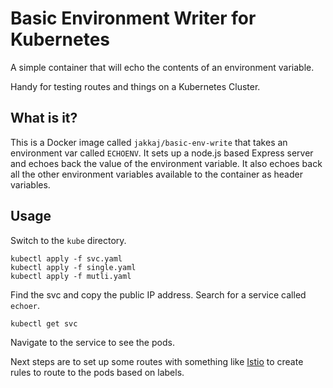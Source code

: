 # Basic Environment Writer for Kubernetes

A simple container that will echo the contents of an environment variable. 

Handy for testing routes and things on a Kubernetes Cluster.

## What is it?

This is a Docker image called `jakkaj/basic-env-write` that takes an environment var called `ECHOENV`. It sets up a node.js based Express server and echoes back the value of the environment variable. It also echoes back all the other environment variables available to the container as header variables. 

## Usage

Switch to the `kube` directory. 

```
kubectl apply -f svc.yaml
kubectl apply -f single.yaml
kubectl apply -f mutli.yaml
```

Find the svc and copy the public IP address. Search for a service called `echoer`. 

```
kubectl get svc
```

Navigate to the service to see the pods. 

Next steps are to set up some routes with something like [Istio](https://istio.io/docs/setup/kubernetes/quick-start.html) to create rules to route to the pods based on labels. 
